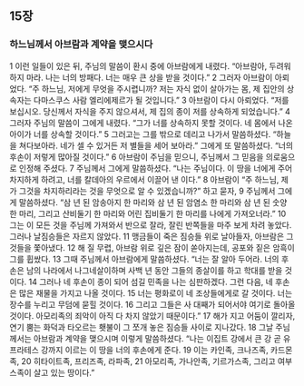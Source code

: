 ## 15장
### 하느님께서 아브람과 계약을 맺으시다
1 이런 일들이 있은 뒤, 주님의 말씀이 환시 중에 아브람에게 내렸다. “아브람아, 두려워하지 마라. 나는 너의 방패다. 너는 매우 큰 상을 받을 것이다.”
2 그러자 아브람이 아뢰었다. “주 하느님, 저에게 무엇을 주시렵니까? 저는 자식 없이 살아가는 몸, 제 집안의 상속자는 다마스쿠스 사람 엘리에제르가 될 것입니다.”
3 아브람이 다시 아뢰었다. “저를 보십시오. 당신께서 자식을 주지 않으셔서, 제 집의 종이 저를 상속하게 되었습니다.”
4 그러자 주님의 말씀이 그에게 내렸다. “그가 너를 상속하지 못할 것이다. 네 몸에서 나온 아이가 너를 상속할 것이다.”
5 그러고는 그를 밖으로 데리고 나가서 말씀하셨다. “하늘을 쳐다보아라. 네가 셀 수 있거든 저 별들을 세어 보아라.” 그에게 또 말씀하셨다. “너의 후손이 저렇게 많아질 것이다.”
6 아브람이 주님을 믿으니, 주님께서 그 믿음을 의로움으로 인정해 주셨다.
7 주님께서 그에게 말씀하셨다. “나는 주님이다. 이 땅을 너에게 주어 차지하게 하려고, 너를 칼데아의 우르에서 이끌어 낸 이다.”
8 아브람이 “주 하느님, 제가 그것을 차지하리라는 것을 무엇으로 알 수 있겠습니까?” 하고 묻자,
9 주님께서 그에게 말씀하셨다. “삼 년 된 암송아지 한 마리와 삼 년 된 암염소 한 마리와 삼 년 된 숫양 한 마리, 그리고 산비둘기 한 마리와 어린 집비둘기 한 마리를 나에게 가져오너라.”
10 그는 이 모든 것을 주님께 가져와서 반으로 잘라, 잘린 반쪽들을 마주 보게 차려 놓았다. 그러나 날짐승들은 자르지 않았다.
11 맹금들이 죽은 짐승들 위로 날아들자, 아브람은 그것들을 쫓아냈다.
12 해 질 무렵, 아브람 위로 깊은 잠이 쏟아지는데, 공포와 짙은 암흑이 그를 휩쌌다.
13 그때 주님께서 아브람에게 말씀하셨다. “너는 잘 알아 두어라. 너의 후손은 남의 나라에서 나그네살이하며 사백 년 동안 그들의 종살이를 하고 학대를 받을 것이다.
14 그러나 네 후손이 종이 되어 섬길 민족을 나는 심판하겠다. 그런 다음, 네 후손은 많은 재물을 가지고 나올 것이다.
15 너는 평화로이 네 조상들에게로 갈 것이다. 너는 장수를 누리고 무덤에 묻힐 것이다.
16 그리고 그들은 사 대째가 되어서야 여기로 돌아올 것이다. 아모리족의 죄악이 아직 다 차지 않았기 때문이다.”
17 해가 지고 어둠이 깔리자, 연기 뿜는 화덕과 타오르는 횃불이 그 쪼개 놓은 짐승들 사이로 지나갔다.
18 그날 주님께서는 아브람과 계약을 맺으시며 이렇게 말씀하셨다. “나는 이집트 강에서 큰 강 곧 유프라테스 강까지 이르는 이 땅을 너의 후손에게 준다.
19 이는 카인족, 크나즈족, 카드몬족,
20 히타이트족, 프리즈족, 라파족,
21 아모리족, 가나안족, 기르가스족, 그리고 여부스족이 살고 있는 땅이다.”
